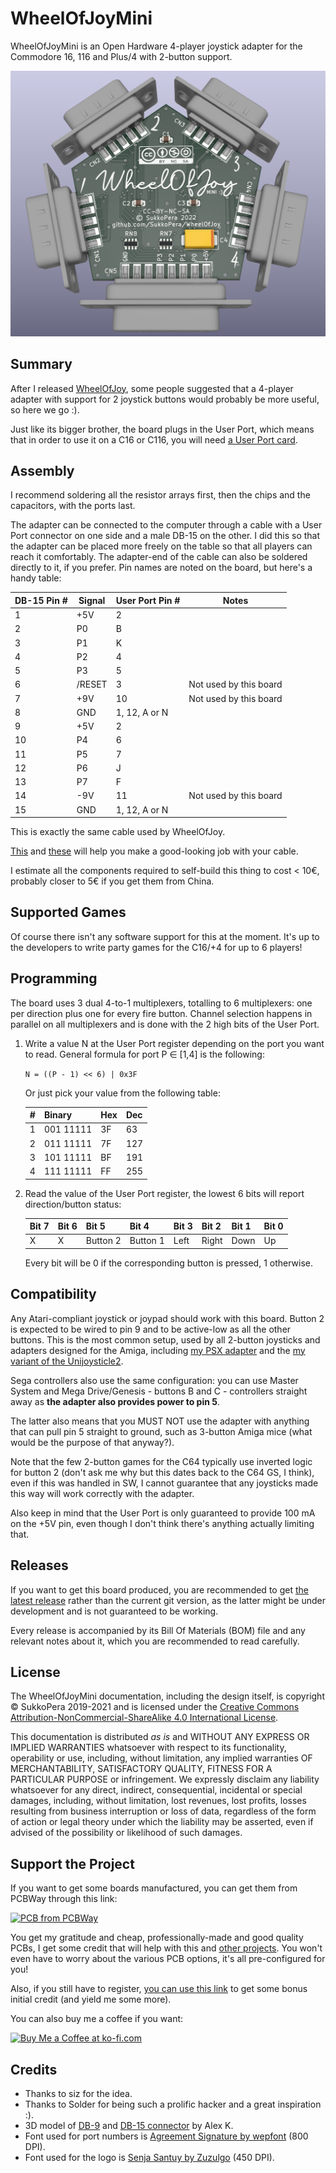 # WheelOfJoyMini
WheelOfJoyMini is an Open Hardware 4-player joystick adapter for the Commodore 16, 116 and Plus/4 with 2-button support.

![Board](https://raw.githubusercontent.com/SukkoPera/WheelOfJoyMini/master/img/render-top.png)

## Summary
After I released [WheelOfJoy](https://github.com/SukkoPera/WheelOfJoy), some people suggested that a 4-player adapter with support for 2 joystick buttons would probably be more useful, so here we go :).

Just like its bigger brother, the board plugs in the User Port, which means that in order to use it on a C16 or C116, you will need [a User Port card](https://github.com/SukkoPera/16up).

## Assembly
I recommend soldering all the resistor arrays first, then the chips and the capacitors, with the ports last.

The adapter can be connected to the computer through a cable with a User Port connector on one side and a male DB-15 on the other. I did this so that the adapter can be placed more freely on the table so that all players can reach it comfortably. The adapter-end of the cable can also be soldered directly to it, if you prefer. Pin names are noted on the board, but here's a handy table:

| DB-15 Pin # | Signal | User Port Pin # | Notes                  |
|-------------|--------|-----------------|------------------------|
|1	          | +5V    | 2               |                        |
|2	          | P0     | B               |                        |
|3	          | P1     | K               |                        |
|4	          | P2     | 4               |                        |
|5	          | P3     | 5               |                        |
|6	          | /RESET | 3               | Not used by this board |
|7	          | +9V    | 10              | Not used by this board |
|8	          | GND    | 1, 12, A or N   |                        |
|9	          | +5V    | 2               |                        |
|10	          | P4     | 6               |                        |
|11	          | P5     | 7               |                        |
|12	          | P6     | J               |                        |
|13	          | P7     | F               |                        |
|14	          | -9V    | 11              | Not used by this board |
|15	          | GND    | 1, 12, A or N   |                        |

This is exactly the same cable used by WheelOfJoy.

[This](https://www.thingiverse.com/thing:3368773) and [these](https://www.thingiverse.com/thing:5213203) will help you make a good-looking job with your cable.

I estimate all the components required to self-build this thing to cost < 10€, probably closer to 5€ if you get them from China.

## Supported Games
Of course there isn't any software support for this at the moment. It's up to the developers to write party games for the C16/+4 for up to 6 players!

## Programming
The board uses 3 dual 4-to-1 multiplexers, totalling to 6 multiplexers: one per direction plus one for every fire button. Channel selection happens in parallel on all multiplexers and is done with the 2 high bits of the User Port.

1. Write a value N at the User Port register depending on the port you want to read. General formula for port P ∈ [1,4] is the following:

   ```N = ((P - 1) << 6) | 0x3F```

   Or just pick your value from the following table:

   | # | Binary    | Hex| Dec |
   |---|-----------|----|-----|
   | 1 | 001 11111 | 3F |  63 |
   | 2 | 011 11111 | 7F | 127 |
   | 3 | 101 11111 | BF | 191 |
   | 4 | 111 11111 | FF | 255 |

2. Read the value of the User Port register, the lowest 6 bits will report direction/button status:

   | Bit 7 | Bit 6 | Bit 5  | Bit 4  | Bit 3 | Bit 2 | Bit 1 | Bit 0 |
   |-------|-------|--------|--------|-------|-------|-------|-------|
   |   X   |   X   |Button 2|Button 1| Left  | Right | Down  | Up    |

   Every bit will be 0 if the corresponding button is pressed, 1 otherwise.

## Compatibility
Any Atari-compliant joystick or joypad should work with this board. Button 2 is expected to be wired to pin 9 and to be active-low as all the other buttons. This is the most common setup, used by all 2-button joysticks and adapters designed for the Amiga, including [my PSX adapter](https://github.com/SukkoPera/OpenPSX2AmigaPadAdapter) and the [my variant of the Unijoysticle2](https://gitlab.com/SukkoPera/unijoysticle2).

Sega controllers also use the same configuration: you can use Master System and Mega Drive/Genesis - buttons B and C - controllers straight away as **the adapter also provides power to pin 5**.

The latter also means that you MUST NOT use the adapter with anything that can pull pin 5 straight to ground, such as 3-button Amiga mice (what would be the purpose of that anyway?).

Note that the few 2-button games for the C64 typically use inverted logic for button 2 (don't ask me why but this dates back to the C64 GS, I think), even if this was handled in SW, I cannot guarantee that any joysticks made this way will work correctly with the adapter.

Also keep in mind that the User Port is only guaranteed to provide 100 mA on the +5V pin, even though I don't think there's anything actually limiting that.

## Releases
If you want to get this board produced, you are recommended to get [the latest release](https://github.com/SukkoPera/WheelOfJoyMini/releases) rather than the current git version, as the latter might be under development and is not guaranteed to be working.

Every release is accompanied by its Bill Of Materials (BOM) file and any relevant notes about it, which you are recommended to read carefully.

## License
The WheelOfJoyMini documentation, including the design itself, is copyright &copy; SukkoPera 2019-2021 and is licensed under the [Creative Commons Attribution-NonCommercial-ShareAlike 4.0 International License](https://creativecommons.org/licenses/by-nc-sa/4.0/).

This documentation is distributed *as is* and WITHOUT ANY EXPRESS OR IMPLIED WARRANTIES whatsoever with respect to its functionality, operability or use, including, without limitation, any implied warranties OF MERCHANTABILITY, SATISFACTORY QUALITY, FITNESS FOR A PARTICULAR PURPOSE or infringement. We expressly disclaim any liability whatsoever for any direct, indirect, consequential, incidental or special damages, including, without limitation, lost revenues, lost profits, losses resulting from business interruption or loss of data, regardless of the form of action or legal theory under which the liability may be asserted, even if advised of the possibility or likelihood of such damages.

## Support the Project
If you want to get some boards manufactured, you can get them from PCBWay through this link:

[![PCB from PCBWay](https://www.pcbway.com/project/img/images/frompcbway.png)](https://www.pcbway.com/project/shareproject/WheelOfJoyMini_Commodore_16_116_4_8_Player_Joystick_Adapter_059c7037.html)

You get my gratitude and cheap, professionally-made and good quality PCBs, I get some credit that will help with this and [other projects](https://www.pcbway.com/project/member/shareproject/?bmbid=41100). You won't even have to worry about the various PCB options, it's all pre-configured for you!

Also, if you still have to register, [you can use this link](https://www.pcbway.com/setinvite.aspx?inviteid=41100) to get some bonus initial credit (and yield me some more).

You can also buy me a coffee if you want:

<a href='https://ko-fi.com/L3L0U18L' target='_blank'><img height='36' style='border:0px;height:36px;' src='https://az743702.vo.msecnd.net/cdn/kofi2.png?v=2' border='0' alt='Buy Me a Coffee at ko-fi.com' /></a>

## Credits
* Thanks to siz for the idea.
* Thanks to Solder for being such a prolific hacker and a great inspiration :).
* 3D model of [DB-9](https://grabcad.com/library/d-sub-9-pin-male-1) and [DB-15 connector](https://grabcad.com/library/d-sub-15-pin-female-2-lines-1) by Alex K.
* Font used for port numbers is [Agreement Signature by wepfont](https://www.fontspace.com/a-agreement-signature-font-f52534) (800 DPI).
* Font used for the logo is [Senja Santuy by Zuzulgo](https://www.fontspace.com/senja-santuy-font-f74971) (450 DPI).

